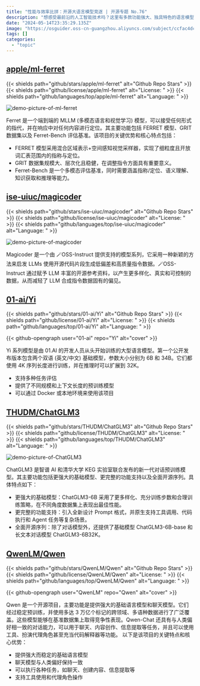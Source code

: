 ```yaml
---
title: "性能与效率比拼：开源大语言模型竞逐 | 开源专题 No.76"
description: "想感受最前沿的人工智能技术吗？这里有多款功能强大、独具特色的语言模型和多模态模型，它们将为你展现人工智能的无限魅力，带你探索未知的领域！"
date: "2024-05-14T23:35:29.135Z"
image: "https://osguider.oss-cn-guangzhou.aliyuncs.com/subject/ccfac4dc16078b2b8b115254224fca20.png"
tags: []
categories:
  - "topic"
---
```


## [apple/ml-ferret](https://github.com/apple/ml-ferret)

{{< shields path="github/stars/apple/ml-ferret" alt="Github Repo Stars" >}} {{< shields path="github/license/apple/ml-ferret" alt="License: " >}} {{< shields path="github/languages/top/apple/ml-ferret" alt="Language: " >}}

![demo-picture-of-ml-ferret](https://picgo-daily.oss-cn-guangzhou.aliyuncs.com/picgo-daily/2024/5a3bfedb075171000c8ab3bb7b9905c1.png)

Ferret 是一个端到端的 MLLM (多模态语言和视觉学习) 模型，可以接受任何形式的指代，并在响应中对任何内容进行定位。其主要功能包括 FERRET 模型、GRIT 数据集以及 Ferret-Bench 评估基准。该项目的关键优势和核心特点包括：

- FERRET 模型采用混合区域表示+空间感知视觉采样器，实现了细粒度且开放词汇表范围内的指称与定位。
- GRIT 数据集规模大、层次化且稳健，在调整指令方面具有重要意义。
- Ferret-Bench 是一个多模态评估基准，同时需要涵盖指称/定位、语义理解、知识获取和推理等能力。
  
## [ise-uiuc/magicoder](https://github.com/ise-uiuc/magicoder)

{{< shields path="github/stars/ise-uiuc/magicoder" alt="Github Repo Stars" >}} {{< shields path="github/license/ise-uiuc/magicoder" alt="License: " >}} {{< shields path="github/languages/top/ise-uiuc/magicoder" alt="Language: " >}}

![demo-picture-of-magicoder](https://picgo-daily.oss-cn-guangzhou.aliyuncs.com/picgo-daily/2024/cb7eb628c3d21c7f6dd54f5da5e89bdd.png)

Magicoder 是一个由 🪄OSS-Instruct 提供支持的模型系列，它采用一种新颖的方法来启发 LLMs 使用开源代码片段生成低偏差和高质量指令数据。🪄OSS-Instruct 通过赋予 LLM 丰富的开源参考资料，以产生更多样化、真实和可控制的数据，从而减轻了 LLM 合成指令数据固有的偏见。

## [01-ai/Yi](https://github.com/01-ai/Yi)

{{< shields path="github/stars/01-ai/Yi" alt="Github Repo Stars" >}} {{< shields path="github/license/01-ai/Yi" alt="License: " >}} {{< shields path="github/languages/top/01-ai/Yi" alt="Language: " >}}

{{< github-opengraph user="01-ai" repo="Yi" alt="cover" >}}

Yi 系列模型是由 01.AI 的开发人员从头开始训练的大型语言模型。第一个公开发布版本包含两个双语 (英文/中文) 基础模型，参数大小分别为 6B 和 34B。它们都使用 4K 序列长度进行训练，并在推理时可以扩展到 32K。

- 支持多种任务评估
- 提供了不同规模和上下文长度的预训练模型
- 可以通过 Docker 或本地环境来使用该项目
  
## [THUDM/ChatGLM3](https://github.com/THUDM/ChatGLM3)

{{< shields path="github/stars/THUDM/ChatGLM3" alt="Github Repo Stars" >}} {{< shields path="github/license/THUDM/ChatGLM3" alt="License: " >}} {{< shields path="github/languages/top/THUDM/ChatGLM3" alt="Language: " >}}

![demo-picture-of-ChatGLM3](https://osguider.oss-cn-guangzhou.aliyuncs.com/subject/9b0ce084d7cfd11bc6dbbb2d913f7c73.png)

ChatGLM3 是智谱 AI 和清华大学 KEG 实验室联合发布的新一代对话预训练模型。其主要功能包括更强大的基础模型、更完整的功能支持以及全面开源序列。具体特点如下：

- 更强大的基础模型：ChatGLM3-6B 采用了更多样化、充分训练步数和合理训练策略，在不同角度数据集上表现出最佳性能。
- 更完整的功能支持：引入全新设计 Prompt 格式，并原生支持工具调用、代码执行和 Agent 任务等复杂场景。
- 全面开源序列：除了对话模型外，还提供了基础模型 ChatGLM3-6B-base 和长文本对话模型 ChatGLM3-6B32K。
  
## [QwenLM/Qwen](https://github.com/QwenLM/Qwen)

{{< shields path="github/stars/QwenLM/Qwen" alt="Github Repo Stars" >}} {{< shields path="github/license/QwenLM/Qwen" alt="License: " >}} {{< shields path="github/languages/top/QwenLM/Qwen" alt="Language: " >}}

{{< github-opengraph user="QwenLM" repo="Qwen" alt="cover" >}}

Qwen 是一个开源项目，主要功能是提供强大的基础语言模型和聊天模型。它们经过稳定预训练，并使用多达 3 万亿个标记的跨领域、多语种数据进行了广泛覆盖。这些模型能够在基准数据集上取得竞争性表现。Qwen-Chat 还具有与人类偏好相一致的对话能力，可以用于聊天、内容创作、信息提取等任务，并且可以使用工具、扮演代理角色甚至充当代码解释器等功能。
以下是该项目的关键特点和核心优势：

- 提供强大而稳定的基础语言模型
- 聊天模型与人类偏好保持一致
- 可以执行各种任务，如聊天、创建内容、信息提取等
- 支持工具使用和代理角色操作
  
